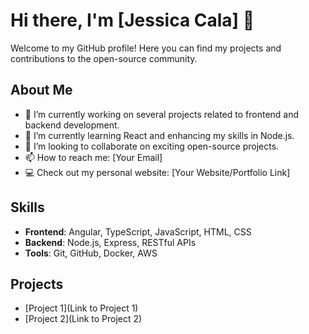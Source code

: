 # Hi there, I'm [Jessica Cala] 👋

Welcome to my GitHub profile! Here you can find my projects and contributions to the open-source community.

## About Me

- 🔭 I’m currently working on several projects related to frontend and backend development.
- 🌱 I’m currently learning React and enhancing my skills in Node.js.
- 👯 I’m looking to collaborate on exciting open-source projects.
- 📫 How to reach me: [Your Email]
- 💻 Check out my personal website: [Your Website/Portfolio Link]

## Skills

- **Frontend**: Angular, TypeScript, JavaScript, HTML, CSS
- **Backend**: Node.js, Express, RESTful APIs
- **Tools**: Git, GitHub, Docker, AWS

## Projects

- [Project 1](Link to Project 1)
- [Project 2](Link to Project 2)
